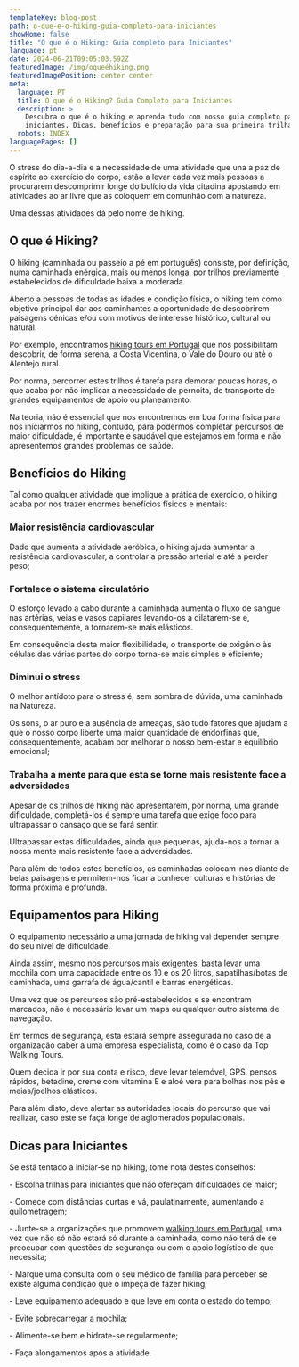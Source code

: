 ```yaml
---
templateKey: blog-post
path: o-que-e-o-hiking-guia-completo-para-iniciantes
showHome: false
title: "O que é o Hiking: Guia completo para Iniciantes"
language: pt
date: 2024-06-21T09:05:03.592Z
featuredImage: /img/oqueéhiking.png
featuredImagePosition: center center
meta:
  language: PT
  title: O que é o Hiking? Guia Completo para Iniciantes
  description: >
    Descubra o que é o hiking e aprenda tudo com nosso guia completo para
    iniciantes. Dicas, benefícios e preparação para sua primeira trilha.
  robots: INDEX
languagePages: []
---
```

O stress do dia-a-dia e a necessidade de uma atividade que una a paz de espírito ao exercício do corpo, estão a levar cada vez mais pessoas a procurarem descomprimir longe do bulício da vida citadina apostando em atividades ao ar livre que as coloquem em comunhão com a natureza.

Uma dessas atividades dá pelo nome de hiking.

## O que é Hiking?

O hiking (caminhada ou passeio a pé em português) consiste, por definição, numa caminhada enérgica, mais ou menos longa, por trilhos previamente estabelecidos de dificuldade baixa a moderada.

Aberto a pessoas de todas as idades e condição física, o hiking tem como objetivo principal dar aos caminhantes a oportunidade de descobrirem paisagens cénicas e/ou com motivos de interesse histórico, cultural ou natural.

Por exemplo, encontramos [hiking tours em Portugal](https://topwalkingtoursportugal.com/) que nos possibilitam descobrir, de forma serena, a Costa Vicentina, o Vale do Douro ou até o Alentejo rural.

Por norma, percorrer estes trilhos é tarefa para demorar poucas horas, o que acaba por não implicar a necessidade de pernoita, de transporte de grandes equipamentos de apoio ou planeamento.

Na teoria, não é essencial que nos encontremos em boa forma física para nos iniciarmos no hiking, contudo, para podermos completar percursos de maior dificuldade, é importante e saudável que estejamos em forma e não apresentemos grandes problemas de saúde.

## Benefícios do Hiking

Tal como qualquer atividade que implique a prática de exercício, o hiking acaba por nos trazer enormes benefícios físicos e mentais:

### Maior resistência cardiovascular

Dado que aumenta a atividade aeróbica, o hiking ajuda aumentar a resistência cardiovascular, a controlar a pressão arterial e até a perder peso;

### Fortalece o sistema circulatório

O esforço levado a cabo durante a caminhada aumenta o fluxo de sangue nas artérias, veias e vasos capilares levando-os a dilatarem-se e, consequentemente, a tornarem-se mais elásticos.

Em consequência desta maior flexibilidade, o transporte de oxigénio às células das várias partes do corpo torna-se mais simples e eficiente;

### Diminui o stress

O melhor antídoto para o stress é, sem sombra de dúvida, uma caminhada na Natureza.

Os sons, o ar puro e a ausência de ameaças, são tudo fatores que ajudam a que o nosso corpo liberte uma maior quantidade de endorfinas que, consequentemente, acabam por melhorar o nosso bem-estar e equilíbrio emocional;

### Trabalha a mente para que esta se torne mais resistente face a adversidades

Apesar de os trilhos de hiking não apresentarem, por norma, uma grande dificuldade, completá-los é sempre uma tarefa que exige foco para ultrapassar o cansaço que se fará sentir.

Ultrapassar estas dificuldades, ainda que pequenas, ajuda-nos a tornar a nossa mente mais resistente face a adversidades.

Para além de todos estes benefícios, as caminhadas colocam-nos diante de belas paisagens e permitem-nos ficar a conhecer culturas e histórias de forma próxima e profunda.

## Equipamentos para Hiking

O equipamento necessário a uma jornada de hiking vai depender sempre do seu nível de dificuldade.

Ainda assim, mesmo nos percursos mais exigentes, basta levar uma mochila com uma capacidade entre os 10 e os 20 litros, sapatilhas/botas de caminhada, uma garrafa de água/cantil e barras energéticas.

Uma vez que os percursos são pré-estabelecidos e se encontram marcados, não é necessário levar um mapa ou qualquer outro sistema de navegação.

Em termos de segurança, esta estará sempre assegurada no caso de a organização caber a uma empresa especialista, como é o caso da Top Walking Tours.

Quem decida ir por sua conta e risco, deve levar telemóvel, GPS, pensos rápidos, betadine, creme com vitamina E e aloé vera para bolhas nos pés e meias/joelhos elásticos.

Para além disto, deve alertar as autoridades locais do percurso que vai realizar, caso este se faça longe de aglomerados populacionais.

## Dicas para Iniciantes

Se está tentado a iniciar-se no hiking, tome nota destes conselhos:

\- Escolha trilhas para iniciantes que não ofereçam dificuldades de maior;

\- Comece com distâncias curtas e vá, paulatinamente, aumentando a quilometragem;

\- Junte-se a organizações que promovem [walking tours em Portugal](https://topwalkingtoursportugal.com/), uma vez que não só não estará só durante a caminhada, como não terá de se preocupar com questões de segurança ou com o apoio logístico de que necessita;

\- Marque uma consulta com o seu médico de família para perceber se existe alguma condição que o impeça de fazer hiking;

\- Leve equipamento adequado e que leve em conta o estado do tempo;

\- Evite sobrecarregar a mochila;

\- Alimente-se bem e hidrate-se regularmente;

\- Faça alongamentos após a atividade.